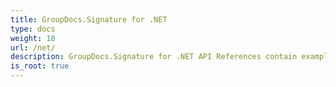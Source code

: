 ```yaml
---
title: GroupDocs.Signature for .NET
type: docs
weight: 18
url: /net/
description: GroupDocs.Signature for .NET API References contain examples, code snippets, and API documentation. It provides namespaces, classes, interfaces, and other API details.
is_root: true
---
```


